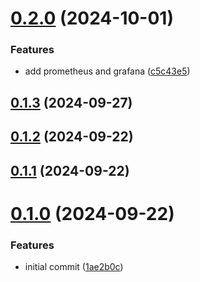 # [0.2.0](https://github.com/msamec/showcase/compare/v0.1.3...v0.2.0) (2024-10-01)


### Features

* add prometheus and grafana ([c5c43e5](https://github.com/msamec/showcase/commit/c5c43e5cdc3740dad379d5702b2b005596217118))



## [0.1.3](https://github.com/msamec/showcase/compare/v0.1.2...v0.1.3) (2024-09-27)



## [0.1.2](https://github.com/msamec/showcase/compare/v0.1.1...v0.1.2) (2024-09-22)



## [0.1.1](https://github.com/msamec/showcase/compare/v0.1.0...v0.1.1) (2024-09-22)



# [0.1.0](https://github.com/msamec/showcase/compare/1ae2b0cf4fef6f41fab8f691911f030d829d35d3...v0.1.0) (2024-09-22)


### Features

* initial commit ([1ae2b0c](https://github.com/msamec/showcase/commit/1ae2b0cf4fef6f41fab8f691911f030d829d35d3))




